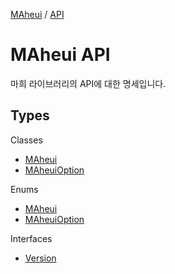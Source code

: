 [MAheui](../README.md) / [API](./README.md/)

# MAheui API

마희 라이브러리의 API에 대한 명세입니다.

## Types

Classes
 * [MAheui](./classes/MAheui.md)
 * [MAheuiOption](./classes/MAheuiOption.md)

Enums
 * [MAheui](./classes/MAheui.md)
 * [MAheuiOption](./classes/MAheuiOption.md)

Interfaces
 * [Version](./interfaces/Version.md)

